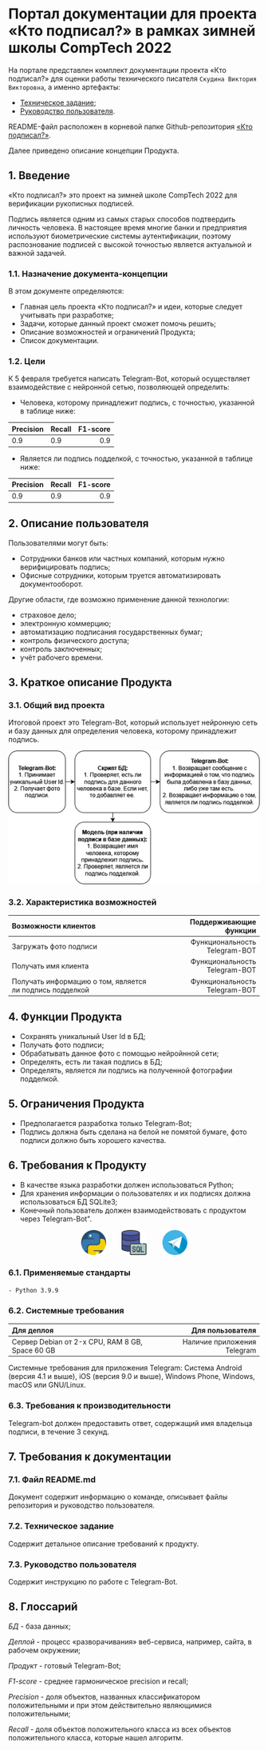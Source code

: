 # Портал документации для проекта «Кто подписал?» в рамках зимней школы CompTech 2022

На портале представлен комплект документации проекта «Кто подписал?» для оценки работы технического писателя `Скудина Виктория Викторовна`, а именно артефакты:

* [Техническое задание](assets/srs.md);
* [Руководство пользователя](assets/user_guide.md).

README-файл расположен в корневой папке Github-репозитория [«Кто подписал?»](https://github.com/comptech-winter-school/who-signed/tree/main).

Далее приведено описание концепции Продукта.

## 1. Введение

«Кто подписал?» это проект на зимней школе CompTech 2022 для верификации рукописных подписей. 

Подпись является одним из самых старых способов подтвердить личность человека. В настоящее время многие банки и предприятия используют биометрические системы аутентификации, поэтому распознование подписей с высокой точностью является актуальной и важной задачей. 

### 1.1. Назначение документа-концепции

В этом документе определяются:

- Главная цель проекта «Кто подписал?» и идеи, которые следует учитывать при разработке;
- Задачи, которые данный проект сможет помочь решить;
- Описание возможностей и ограничений Продукта;
- Список документации.

### 1.2. Цели

К 5 февраля требуется написать Telegram-Bot, который осуществляет взаимодействие с нейронной сетью, позволяющей определить: 

- Человека, которому принадлежит подпись, с точностью,  указанной в таблице ниже:

| Precision   | Recall  | F1-score |
|:---         | ---     |      ---:|
|  0.9        | 0.9     | 0.9      |

- Является ли подпись подделкой, с точностью, указанной в таблице ниже:

| Precision   | Recall  | F1-score |
|:---         | ---     |      ---:|
|  0.9        | 0.9     | 0.9      |

## 2. Описание пользователя 

Пользователями могут быть:

- Cотрудники банков или частных компаний, которым нужно верифицировать подпись;
- Офисные сотрудники, которым труется автоматизировать документооборот.

Другие области, где возможно применение данной технологии: 

- страховое дело;
- электронную коммерцию;
- автоматизацию подписания государственных бумаг;
- контроль физического доступа;
- контроль заключенных;
- учёт рабочего времени.

## 3. Краткое описание Продукта

### 3.1. Общий вид проекта

Итоговой проект это Telegram-Bot, который использует нейронную сеть и базу данных для определения человека, которому принадлежит подпись.  

![Diagram](./assets/Diagram.png)

### 3.2. Характеристика возможностей 

| Возможности клиентов   | Поддерживающие функции  |
|:---                    |                     ---:|
| Загружать фото подписи | Функциональность Telegram-BOT |
| Получать имя клиента   | Функциональность Telegram-BOT |
| Получать информацию о том, является ли подпись подделкой   | Функциональность Telegram-BOT |

## 4. Функции Продукта 

- Сохранять уникальный User Id в БД;
- Получать фото подписи;
- Обрабатывать данное фото с помощью нейройнной сети;
- Определять, есть ли такая подпись в БД;
- Определять, является ли подпись на полученной фотографии подделкой.

## 5. Ограничения Продукта

- Предполагается разработка только Telegram-Bot;
- Подпись должна быть сделана на белой не помятой бумаге, фото подписи должно быть хорошего качества.

## 6. Требования к Продукту

- В качестве языка разработки должен использоваться Python;
- Для хранения информации о пользователях и их подписях должна использоваться БД SQLite3;
- Конечный пользователь должен взаимодействовать с продуктом через Telegram-Bot".

<p align="center">
<img src="/docs/assets/python.png" width="50"/>&nbsp; &nbsp; &nbsp; &nbsp; <img src="/docs/assets/sql-server.png" width="50"/>&nbsp; &nbsp; &nbsp; &nbsp; <img src="/docs/assets/telegram.png" width="50"/>
</p>

### 6.1. Применяемые стандарты

    - Python 3.9.9

### 6.2. Системные требования

|  Для деплоя  |  Для пользователя  |
|:---          |                ---:|
| Сервер Debian от 2-x CPU, RAM 8 GB, Space 60 GB | Наличие приложения Telegram |

Системные требования для  приложения Telegram: Система Android (версия 4.1 и выше), iOS (версия 9.0 и выше), Windows Phone, Windows, macOS или GNU/Linux.

### 6.3. Требования к производительности

Telegram-bot должен предоставить ответ, содержащий имя владельца подписи, в течение 3 секунд. 

## 7. Требования к документации

### 7.1. Файл README.md

Документ содержит информацию о команде, описывает файлы репозитория и руководство пользователя.

### 7.2. Техническое задание

Содержит детальное описание требований к продукту.

### 7.3. Руководство пользователя

Содержит инструкцию по работе с Telegram-Bot.

## 8. Глоссарий

*БД* - база данных;

*Деплой* - процесс «разворачивания» веб-сервиса, например, сайта, в рабочем окружении;

*Продукт* - готовый Telegram-Bot;

*F1-score* - среднее гармоническое precision и recall;

*Precision* - доля объектов, названных классификатором положительными и при этом действительно являющимися положительными;

*Recall* - доля объектов положительного класса из всех объектов положительного класса, которые нашел алгоритм.
